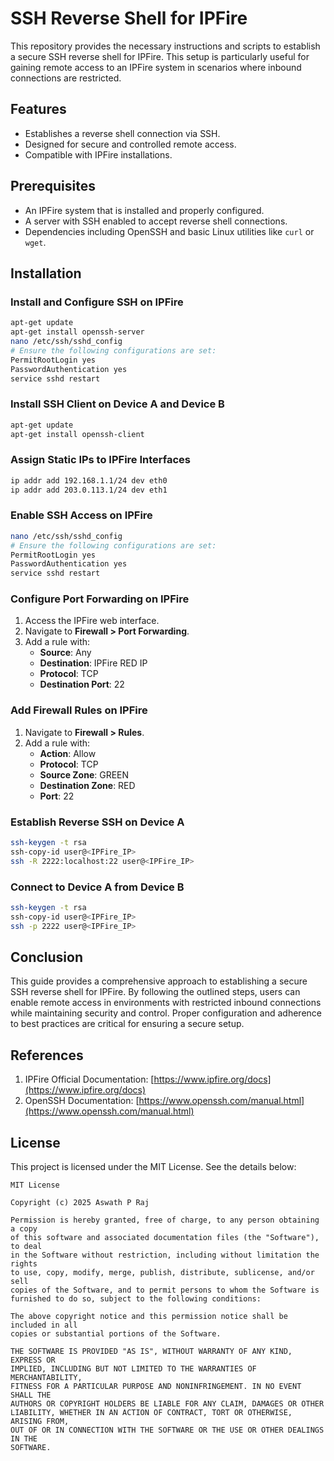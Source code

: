 
# SSH Reverse Shell for IPFire

This repository provides the necessary instructions and scripts to establish a secure SSH reverse shell for IPFire. This setup is particularly useful for gaining remote access to an IPFire system in scenarios where inbound connections are restricted.

## Features

- Establishes a reverse shell connection via SSH.
- Designed for secure and controlled remote access.
- Compatible with IPFire installations.

## Prerequisites

- An IPFire system that is installed and properly configured.
- A server with SSH enabled to accept reverse shell connections.
- Dependencies including OpenSSH and basic Linux utilities like `curl` or `wget`.

## Installation

### Install and Configure SSH on IPFire

```bash
apt-get update
apt-get install openssh-server
nano /etc/ssh/sshd_config
# Ensure the following configurations are set:
PermitRootLogin yes
PasswordAuthentication yes
service sshd restart
```

### Install SSH Client on Device A and Device B

```bash
apt-get update
apt-get install openssh-client
```

### Assign Static IPs to IPFire Interfaces

```bash
ip addr add 192.168.1.1/24 dev eth0
ip addr add 203.0.113.1/24 dev eth1
```

### Enable SSH Access on IPFire

```bash
nano /etc/ssh/sshd_config
# Ensure the following configurations are set:
PermitRootLogin yes
PasswordAuthentication yes
service sshd restart
```

### Configure Port Forwarding on IPFire

1. Access the IPFire web interface.
2. Navigate to **Firewall > Port Forwarding**.
3. Add a rule with:
   - **Source**: Any
   - **Destination**: IPFire RED IP
   - **Protocol**: TCP
   - **Destination Port**: 22

### Add Firewall Rules on IPFire

1. Navigate to **Firewall > Rules**.
2. Add a rule with:
   - **Action**: Allow
   - **Protocol**: TCP
   - **Source Zone**: GREEN
   - **Destination Zone**: RED
   - **Port**: 22

### Establish Reverse SSH on Device A

```bash
ssh-keygen -t rsa
ssh-copy-id user@<IPFire_IP>
ssh -R 2222:localhost:22 user@<IPFire_IP>
```

### Connect to Device A from Device B

```bash
ssh-keygen -t rsa
ssh-copy-id user@<IPFire_IP>
ssh -p 2222 user@<IPFire_IP>
```

## Conclusion

This guide provides a comprehensive approach to establishing a secure SSH reverse shell for IPFire. By following the outlined steps, users can enable remote access in environments with restricted inbound connections while maintaining security and control. Proper configuration and adherence to best practices are critical for ensuring a secure setup.

## References

1. IPFire Official Documentation: [https://www.ipfire.org/docs](https://www.ipfire.org/docs)
2. OpenSSH Documentation: [https://www.openssh.com/manual.html](https://www.openssh.com/manual.html)

## License

This project is licensed under the MIT License. See the details below:

```
MIT License

Copyright (c) 2025 Aswath P Raj

Permission is hereby granted, free of charge, to any person obtaining a copy
of this software and associated documentation files (the "Software"), to deal
in the Software without restriction, including without limitation the rights
to use, copy, modify, merge, publish, distribute, sublicense, and/or sell
copies of the Software, and to permit persons to whom the Software is
furnished to do so, subject to the following conditions:

The above copyright notice and this permission notice shall be included in all
copies or substantial portions of the Software.

THE SOFTWARE IS PROVIDED "AS IS", WITHOUT WARRANTY OF ANY KIND, EXPRESS OR
IMPLIED, INCLUDING BUT NOT LIMITED TO THE WARRANTIES OF MERCHANTABILITY,
FITNESS FOR A PARTICULAR PURPOSE AND NONINFRINGEMENT. IN NO EVENT SHALL THE
AUTHORS OR COPYRIGHT HOLDERS BE LIABLE FOR ANY CLAIM, DAMAGES OR OTHER
LIABILITY, WHETHER IN AN ACTION OF CONTRACT, TORT OR OTHERWISE, ARISING FROM,
OUT OF OR IN CONNECTION WITH THE SOFTWARE OR THE USE OR OTHER DEALINGS IN THE
SOFTWARE.
```
